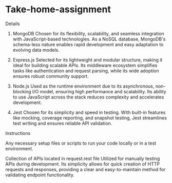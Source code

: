 # Take-home-assignment

Details
1. MongoDB
Chosen for its flexibility, scalability, and seamless integration with JavaScript-based technologies. As a NoSQL database, MongoDB's schema-less nature enables rapid development and easy adaptation to evolving data models.

2. Express.js
Selected for its lightweight and modular structure, making it ideal for building scalable APIs. Its middleware ecosystem simplifies tasks like authentication and request parsing, while its wide adoption ensures robust community support.

3. Node.js
Used as the runtime environment due to its asynchronous, non-blocking I/O model, ensuring high performance and scalability. Its ability to use JavaScript across the stack reduces complexity and accelerates development.

4. Jest
Chosen for its simplicity and speed in testing. With built-in features like mocking, coverage reporting, and snapshot testing, Jest streamlines test writing and ensures reliable API validation.

Instructions



Any necessary setup files or scripts to run your code locally or in a test environment.



Collection of APIs located in request.rest file
Utilized for manually testing APIs during development. Its simplicity allows for quick creation of HTTP requests and responses, providing a clear and easy-to-maintain method for validating endpoint functionality.
